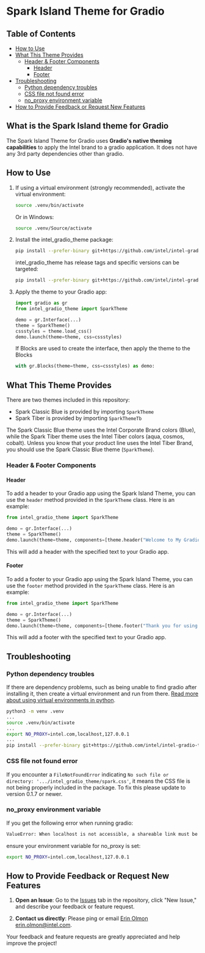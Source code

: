 # Spark Island Theme for Gradio

## Table of Contents
- [How to Use](#how-to-use)
- [What This Theme Provides](#what-this-theme-provides)
    - [Header & Footer Components](#header--footer-components)
        - [Header](#header)
        - [Footer](#footer)
- [Troubleshooting](#troubleshooting)
    - [Python dependency troubles](#python-dependency-troubles)
    - [CSS file not found error](#css-file-not-found-error)
    - [no_proxy environment variable](#no_proxy-environment-variable)
- [How to Provide Feedback or Request New Features](#how-to-provide-feedback-or-request-new-features)

## What is the Spark Island theme for Gradio
The Spark Island Theme for Gradio uses **Gradio's native theming capabilities** to apply the Intel brand to a gradio application. It does not have any 3rd party dependencies other than gradio.

## How to Use
1. If using a virtual environment (strongly recommended), activate the virtual environment:
    ```sh
    source .venv/bin/activate
    ```

    Or in Windows:
    ```sh
    source .venv/Source/activate
    ```

2. Install the intel_gradio_theme package:
    ```sh
    pip install --prefer-binary git+https://github.com/intel/intel-gradio-theme.git
    ```

    intel_gradio_theme has release tags and specific versions can be targeted:
    ```sh
    pip install --prefer-binary git+https://github.com/intel/intel-gradio-theme.git@v0.1.5
    ```

3. Apply the theme to your Gradio app:
    ```python
    import gradio as gr
    from intel_gradio_theme import SparkTheme

    demo = gr.Interface(...)
    theme = SparkTheme()
    cssstyles = theme.load_css()
    demo.launch(theme=theme, css=cssstyles)
    ```

    If Blocks are used to create the interface, then apply the theme to the Blocks
    
    ```python
    with gr.Blocks(theme=theme, css=cssstyles) as demo:
    ```

## What This Theme Provides
There are two themes included in this repository:
* Spark Classic Blue is provided by importing `SparkTheme`
* Spark Tiber is provided by importing `SparkThemeTb`

The Spark Classic Blue theme uses the Intel Corporate Brand colors (Blue), while the Spark Tiber theme uses the Intel Tiber colors (aqua, cosmos, cobalt). Unless you know that your product line uses the Intel Tiber Brand, you should use the Spark Classic Blue theme (`SparkTheme`).

### Header & Footer Components

#### Header
To add a header to your Gradio app using the Spark Island Theme, you can use the `header` method provided in the `SparkTheme` class. Here is an example:

```python
from intel_gradio_theme import SparkTheme

demo = gr.Interface(...)
theme = SparkTheme()
demo.launch(theme=theme, components=[theme.header("Welcome to My Gradio App")])
```

This will add a header with the specified text to your Gradio app.

#### Footer
To add a footer to your Gradio app using the Spark Island Theme, you can use the `footer` method provided in the `SparkTheme` class. Here is an example:

```python
from intel_gradio_theme import SparkTheme

demo = gr.Interface(...)
theme = SparkTheme()
demo.launch(theme=theme, components=[theme.footer("Thank you for using our app")])
```

This will add a footer with the specified text to your Gradio app.

## Troubleshooting
### Python dependency troubles
If there are dependency problems, such as being unable to find gradio after installing it, then create a virtual environment and run from there. [Read more about using virtual environments in python](https://packaging.python.org/en/latest/guides/installing-using-pip-and-virtual-environments/).
```sh
python3 -m venv .venv
...
source .venv/bin/activate
...
export NO_PROXY=intel.com,localhost,127.0.0.1
...
pip install --prefer-binary git+https://github.com/intel/intel-gradio-theme.git
```

### CSS file not found error
If you encounter a `FileNotFoundError` indicating `No such file or directory: '.../intel_gradio_theme/spark.css'`, it means the CSS file is not being properly included in the package. To fix this please update to version 0.1.7 or newer.

### no_proxy environment variable
If you get the following error when running gradio:

```sh
ValueError: When localhost is not accessible, a shareable link must be created. Please set share=True or check your proxy settings to allow access to localhost.
```

ensure your environment variable for no_proxy is set:

```sh
export NO_PROXY=intel.com,localhost,127.0.0.1
```

## How to Provide Feedback or Request New Features

1. **Open an Issue**: Go to the [Issues](https://github.com/intel/intel-gradio-theme/issues) tab in the repository, click "New Issue," and describe your feedback or feature request.

2. **Contact us directly**: Please ping or email [Erin Olmon <erin.olmon@intel.com>](mailto:erin.olmon@intel.com).

Your feedback and feature requests are greatly appreciated and help improve the project!
